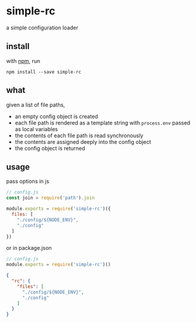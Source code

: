 # simple-rc

a simple configuration loader

## install

with [npm](https://www.npmjs.com), run

```shell
npm install --save simple-rc
```

## what

given a list of file paths,

- an empty config object is created
- each file path is rendered as a template string with `process.env` passed as local variables
- the contents of each file path is read synchronously
- the contents are assigned deeply into the config object
- the config object is returned

## usage

pass options in js

```js
// config.js
const join = require('path').join

module.exports = require('simple-rc')({
  files: [
    "./config/${NODE_ENV}",
    "./config"
  ]
})
```

or in package.json

```js
// config.js
module.exports = require('simple-rc')()
```

```json
{
  "rc": {
    "files": [
      "./config/${NODE_ENV}",
      "./config"
    ]
  }
}
```
